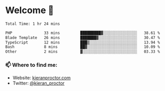 # Welcome 🦘

<!--START_SECTION:waka-->

```txt
Total Time: 1 hr 24 mins

PHP              33 mins         █████████▓░░░░░░░░░░░░░░░   38.61 %
Blade Template   26 mins         ███████▓░░░░░░░░░░░░░░░░░   30.47 %
TypeScript       12 mins         ███▒░░░░░░░░░░░░░░░░░░░░░   13.94 %
Bash             8 mins          ██▓░░░░░░░░░░░░░░░░░░░░░░   10.09 %
Other            2 mins          ▓░░░░░░░░░░░░░░░░░░░░░░░░   03.33 %
```

<!--END_SECTION:waka-->

### 📫 Where to find me:

-   Website: [kieranproctor.com](https://kieranproctor.com/)
-   Twitter: [@kieran_proctor](https://twitter.com/kieran_proctor)
